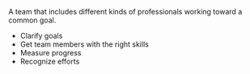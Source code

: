 A team that includes different kinds of professionals working toward a common goal.

-   Clarify goals
-   Get team members with the right skills
-   Measure progress
-   Recognize efforts